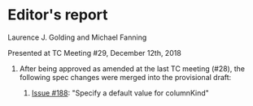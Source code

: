 # Editor's report

Laurence J. Golding and Michael Fanning

Presented at TC Meeting #29, December 12th, 2018

1. After being approved as amended at the last TC meeting (#28), the following spec changes were merged into the provisional draft:

    1. [Issue #188](https://github.com/oasis-tcs/sarif-spec/issues/188): "Specify a default value for columnKind"
